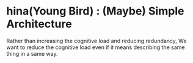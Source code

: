 # hina(Young Bird) : (Maybe) Simple Architecture

Rather than increasing the cognitive load and reducing redundancy, We want to reduce the cognitive load even if it means describing the same thing in a same way.